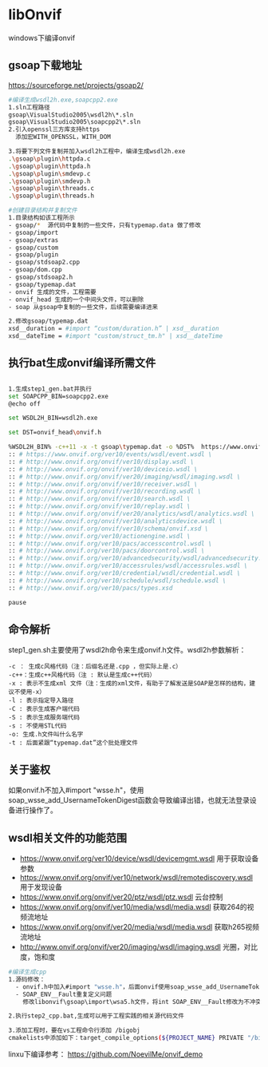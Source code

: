 # libOnvif
windows下编译onvif

## gsoap下载地址
https://sourceforge.net/projects/gsoap2/

```bash
#编译生成wsdl2h.exe,soapcpp2.exe
1.sln工程路径
gsoap\VisualStudio2005\wsdl2h\*.sln
gsoap\VisualStudio2005\soapcpp2\*.sln
2.引入openssl三方库支持https
  添加宏WITH_OPENSSL，WITH_DOM

3.将要下列文件复制并加入wsdl2h工程中，编译生成wsdl2h.exe
.\gsoap\plugin\httpda.c 
.\gsoap\plugin\httpda.h
.\gsoap\plugin\smdevp.c
.\gsoap\plugin\smdevp.h
.\gsoap\plugin\threads.c
.\gsoap\plugin\threads.h

#创建目录结构并复制文件
1.目录结构如该工程所示
- gsoap/*  源代码中复制的一些文件，只有typemap.data 做了修改
- gsoap/import
- gsoap/extras
- gsoap/custom
- gsoap/plugin
- gsoap/stdsoap2.cpp
- gsoap/dom.cpp
- gsoap/stdsoap2.h
- gsoap/typemap.dat
- onvif 生成的文件，工程需要
- onvif_head 生成的一个中间头文件，可以删除
- soap 从gsoap中复制的一些文件，后续需要编译进来

2.修改gsoap/typemap.dat
xsd__duration = #import “custom/duration.h” | xsd__duration
xsd__dateTime = #import "custom/struct_tm.h" | xsd__dateTime
```

## 执行bat生成onvif编译所需文件
```bash

1.生成step1_gen.bat并执行
set SOAPCPP_BIN=soapcpp2.exe
@echo off

set WSDL2H_BIN=wsdl2h.exe

set DST=onvif_head\onvif.h

%WSDL2H_BIN% -c++11 -x -t gsoap\typemap.dat -o %DST%  https://www.onvif.org/ver10/device/wsdl/devicemgmt.wsdl   https://www.onvif.org/onvif/ver10/network/wsdl/remotediscovery.wsdl https://www.onvif.org/onvif/ver20/ptz/wsdl/ptz.wsdl  https://www.onvif.org/onvif/ver20/imaging/wsdl/imaging.wsdl  https://www.onvif.org/onvif/ver10/deviceio.wsdl  https://www.onvif.org/onvif/ver10/media/wsdl/media.wsdl  https://www.onvif.org/onvif/ver20/media/wsdl/media.wsdl
:: # https://www.onvif.org/ver10/events/wsdl/event.wsdl \
:: # http://www.onvif.org/onvif/ver10/display.wsdl \
:: # http://www.onvif.org/onvif/ver10/deviceio.wsdl \
:: # http://www.onvif.org/onvif/ver20/imaging/wsdl/imaging.wsdl \
:: # http://www.onvif.org/onvif/ver10/receiver.wsdl \
:: # http://www.onvif.org/onvif/ver10/recording.wsdl \
:: # http://www.onvif.org/onvif/ver10/search.wsdl \
:: # http://www.onvif.org/onvif/ver10/replay.wsdl \
:: # http://www.onvif.org/onvif/ver20/analytics/wsdl/analytics.wsdl \
:: # http://www.onvif.org/onvif/ver10/analyticsdevice.wsdl \
:: # http://www.onvif.org/onvif/ver10/schema/onvif.xsd \
:: # http://www.onvif.org/ver10/actionengine.wsdl \
:: # http://www.onvif.org/ver10/pacs/accesscontrol.wsdl \
:: # http://www.onvif.org/ver10/pacs/doorcontrol.wsdl \
:: # http://www.onvif.org/ver10/advancedsecurity/wsdl/advancedsecurity.wsdl \
:: # http://www.onvif.org/ver10/accessrules/wsdl/accessrules.wsdl \
:: # http://www.onvif.org/ver10/credential/wsdl/credential.wsdl \
:: # http://www.onvif.org/ver10/schedule/wsdl/schedule.wsdl \
:: # http://www.onvif.org/ver10/pacs/types.xsd

pause
```

## 命令解析
step1_gen.sh主要使用了wsdl2h命令来生成onvif.h文件。wsdl2h参数解析：
```
-c ： 生成c风格代码（注：后缀名还是.cpp ，但实际上是.c）
-c++：生成c++风格代码（注 : 默认是生成c++代码）
-x : 表示不生成xml 文件（注：生成的xml文件，有助于了解发送是SOAP是怎样的结构，建议不使用-x）
-l : 表示指定导入路径
-C : 表示生成客户端代码
-S : 表示生成服务端代码
-s : 不使用STL代码
-o: 生成.h文件叫什么名字
-t : 后面紧跟“typemap.dat”这个批处理文件
```
## 关于鉴权
如果onvif.h不加入#import "wsse.h"，使用soap_wsse_add_UsernameTokenDigest函数会导致编译出错，也就无法登录设备进行操作了。

## wsdl相关文件的功能范围
- https://www.onvif.org/ver10/device/wsdl/devicemgmt.wsdl 用于获取设备参数
- https://www.onvif.org/onvif/ver10/network/wsdl/remotediscovery.wsdl 用于发现设备
- https://www.onvif.org/onvif/ver20/ptz/wsdl/ptz.wsdl 云台控制
- https://www.onvif.org/onvif/ver10/media/wsdl/media.wsdl 获取264的视频流地址
- https://www.onvif.org/onvif/ver20/media/wsdl/media.wsdl 获取h265视频流地址
- http://www.onvif.org/onvif/ver20/imaging/wsdl/imaging.wsdl 光圈，对比度，饱和度


```bash
#编译生成cpp
1.源码修改：
  - onvif.h中加入#import "wsse.h"，后面onvif使用soap_wsse_add_UsernameTokenDigest函数进行鉴权
  - SOAP_ENV__Fault重复定义问题
    修改libonvif\gsoap\import\wsa5.h文件，将int SOAP_ENV__Fault修改为不冲突的任何名字，例如int_SOAP_ENV__Fault_xxx，再次使用soapcpp2工具编译就成功了

2.执行step2_cpp.bat,生成可以用于工程实践的相关源代码文件

3.添加工程时，要在vs工程命令行添加 /bigobj 
cmakelists中添加如下：target_compile_options(${PROJECT_NAME} PRIVATE "/bigobj")

```
linxu下编译参考：
https://github.com/NoevilMe/onvif_demo
